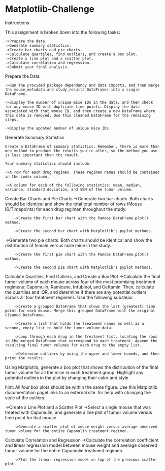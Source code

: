 # Matplotlib-Challenge

Instructions

This assignment is broken down into the following tasks:

    ->Prepare the data.
    ->Generate summary statistics.
    ->Create bar charts and pie charts.
    ->Calculate quartiles, find outliers, and create a box plot.
    ->Create a line plot and a scatter plot.
    ->Calculate correlation and regression.
    ->Submit your final analysis.

Prepare the Data

    ->Run the provided package dependency and data imports, and then merge the mouse_metadata and study_results DataFrames into a single DataFrame.

    ->Display the number of unique mice IDs in the data, and then check for any mouse ID with duplicate time points. Display the data associated with that mouse ID, and then create a new DataFrame where this data is removed. Use this cleaned DataFrame for the remaining steps.

    ->Display the updated number of unique mice IDs.

Generate Summary Statistics

    Create a DataFrame of summary statistics. Remember, there is more than one method to produce the results you're after, so the method you use is less important than the result.

    Your summary statistics should include:

    ->A row for each drug regimen. These regimen names should be contained in the index column.

    ->A column for each of the following statistics: mean, median, variance, standard deviation, and SEM of the tumor volume.

Create Bar Charts and Pie Charts
->Generate two bar charts. Both charts should be identical and show the total total number of rows  (Mouse ID/Timepoints) for each drug regimen throughout the study.

        ->Create the first bar chart with the Pandas DataFrame.plot() method.

        ->Create the second bar chart with Matplotlib's pyplot methods.

->Generate two pie charts. Both charts should be identical and show the distribution of female versus male mice in the study.

        ->Create the first pie chart with the Pandas DataFrame.plot() method.

        ->Create the second pie chart with Matplotlib's pyplot methods.

Calculate Quartiles, Find Outliers, and Create a Box Plot
->Calculate the final tumor volume of each mouse across four of the most promising treatment regimens: Capomulin, Ramicane, Infubinol, and Ceftamin. Then, calculate the quartiles and IQR, and determine if there are any potential outliers across all four treatment regimens. Use the following substeps:

        ->Create a grouped DataFrame that shows the last (greatest) time point for each mouse. Merge this grouped DataFrame with the original cleaned DataFrame.

        ->Create a list that holds the treatment names as well as a second, empty list to hold the tumor volume data.

        ->Loop through each drug in the treatment list, locating the rows in the merged DataFrame that correspond to each treatment. Append the resulting final tumor volumes for each drug to the empty list.

        ->Determine outliers by using the upper and lower bounds, and then print the results.

Using Matplotlib, generate a box plot that shows the distribution of the final tumor volume for all the mice in each treatment group. Highlight any potential outliers in the plot by changing their color and style.

hint: All four box plots should be within the same figure. Use this Matplotlib documentation pageLinks to an external site. for help with changing the style of the outliers.

->Create a Line Plot and a Scatter Plot
        ->Select a single mouse that was treated with Capomulin, and generate a line plot of tumor volume versus time point for that mouse.

        ->Generate a scatter plot of mouse weight versus average observed tumor volume for the entire Capomulin treatment regimen.

Calculate Correlation and Regression
        ->Calculate the correlation coefficient and linear regression model between mouse weight and average observed tumor volume for the entire Capomulin treatment regimen.

        ->Plot the linear regression model on top of the previous scatter plot.